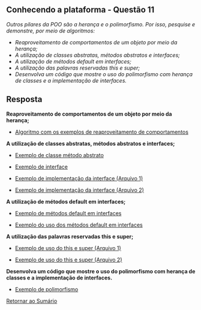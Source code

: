 <h2>Conhecendo a plataforma - Questão 11</h2>

*Outros pilares da POO são a herança e o polimorfismo. Por isso, pesquise e demonstre, por meio de algoritmos:*

 - *Reaproveitamento de comportamentos de um objeto por meio da herança;*
 - *A utilização de classes abstratas, métodos abstratos e interfaces;*
 - *A utilização de métodos default em interfaces;*
 - *A utilização das palavras reservadas this e super;*
 - *Desenvolva um código que mostre o uso do polimorfismo com herança de classes e a implementação de interfaces.*

<h2>Resposta</h2>

 **Reaproveitamento de comportamentos de um objeto por meio da herança;**
 
 - [Algoritmo com os exemplos de reaproveitamento de comportamentos](ReusingObjectBehavior.java)
 
 **A utilização de classes abstratas, métodos abstratos e interfaces;**
 
 - [Exemplo de classe método abstrato](musical_instrument/MusicalInstrument.java)
 
 - [Exemplo de interface](vehicle/Vehicle.java)
 
 - [Exemplo de implementação da interface (Arquivo 1)](vehicle/Bike.java)
 
 - [Exemplo de implementação da interface (Arquivo 2)](vehicle/Car.java)
 
 **A utilização de métodos default em interfaces;**
 
 - [Exemplo de métodos default em interfaces](vehicle/Vehicle.java)
 
 - [Exemplo do uso dos métodos default em interfaces](DefaultMethodsExamples.java)
 
 **A utilização das palavras reservadas this e super;**
 
 - [Exemplo de uso do this e super (Arquivo 1)](musical_instrument/AcousticGuitar.java)
 
 - [Exemplo de uso do this e super (Arquivo 2)](musical_instrument/ElectricalGuitar.java)
 
 **Desenvolva um código que mostre o uso do polimorfismo com herança de classes e a implementação de interfaces.**

- [Exemplo de polimorfismo](PolimorfismExample.java)

[Retornar ao Sumário](../../../../../../../README.md)